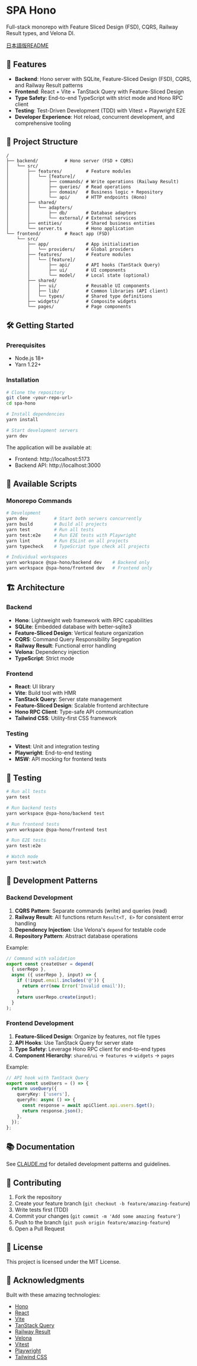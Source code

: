 # SPA Hono

Full-stack monorepo with Feature Sliced Design (FSD), CQRS, Railway Result types, and Velona DI.

[日本語版README](./README.md)

## 🚀 Features

- **Backend**: Hono server with SQLite, Feature-Sliced Design (FSD), CQRS, and Railway Result patterns
- **Frontend**: React + Vite + TanStack Query with Feature-Sliced Design
- **Type Safety**: End-to-end TypeScript with strict mode and Hono RPC client
- **Testing**: Test-Driven Development (TDD) with Vitest + Playwright E2E
- **Developer Experience**: Hot reload, concurrent development, and comprehensive tooling

## 📁 Project Structure

```
/
├── backend/          # Hono server (FSD + CQRS)
│   └── src/
│       ├── features/         # Feature modules
│       │   └── [feature]/
│       │       ├── commands/ # Write operations (Railway Result)
│       │       ├── queries/  # Read operations
│       │       ├── domain/   # Business logic + Repository
│       │       └── api/      # HTTP endpoints (Hono)
│       ├── shared/
│       │   └── adapters/
│       │       ├── db/       # Database adapters
│       │       └── external/ # External services
│       ├── entities/         # Shared business entities
│       └── server.ts         # Hono application
└── frontend/         # React app (FSD)
    └── src/
        ├── app/              # App initialization
        │   └── providers/    # Global providers
        ├── features/         # Feature modules
        │   └── [feature]/
        │       ├── api/      # API hooks (TanStack Query)
        │       ├── ui/       # UI components
        │       └── model/    # Local state (optional)
        ├── shared/
        │   ├── ui/           # Reusable UI components
        │   ├── lib/          # Common libraries (API client)
        │   └── types/        # Shared type definitions
        ├── widgets/          # Composite widgets
        └── pages/            # Page components
```

## 🛠️ Getting Started

### Prerequisites

- Node.js 18+
- Yarn 1.22+

### Installation

```bash
# Clone the repository
git clone <your-repo-url>
cd spa-hono

# Install dependencies
yarn install

# Start development servers
yarn dev
```

The application will be available at:
- Frontend: http://localhost:5173
- Backend API: http://localhost:3000

## 📝 Available Scripts

### Monorepo Commands

```bash
# Development
yarn dev          # Start both servers concurrently
yarn build        # Build all projects
yarn test         # Run all tests
yarn test:e2e     # Run E2E tests with Playwright
yarn lint         # Run ESLint on all projects
yarn typecheck    # TypeScript type check all projects

# Individual workspaces
yarn workspace @spa-hono/backend dev    # Backend only
yarn workspace @spa-hono/frontend dev   # Frontend only
```

## 🏗️ Architecture

### Backend
- **Hono**: Lightweight web framework with RPC capabilities
- **SQLite**: Embedded database with better-sqlite3
- **Feature-Sliced Design**: Vertical feature organization
- **CQRS**: Command Query Responsibility Segregation
- **Railway Result**: Functional error handling
- **Velona**: Dependency injection
- **TypeScript**: Strict mode

### Frontend
- **React**: UI library
- **Vite**: Build tool with HMR
- **TanStack Query**: Server state management
- **Feature-Sliced Design**: Scalable frontend architecture
- **Hono RPC Client**: Type-safe API communication
- **Tailwind CSS**: Utility-first CSS framework

### Testing
- **Vitest**: Unit and integration testing
- **Playwright**: End-to-end testing
- **MSW**: API mocking for frontend tests

## 🧪 Testing

```bash
# Run all tests
yarn test

# Run backend tests
yarn workspace @spa-hono/backend test

# Run frontend tests
yarn workspace @spa-hono/frontend test

# Run E2E tests
yarn test:e2e

# Watch mode
yarn test:watch
```

## 🔧 Development Patterns

### Backend Development

1. **CQRS Pattern**: Separate commands (write) and queries (read)
2. **Railway Result**: All functions return `Result<T, E>` for consistent error handling
3. **Dependency Injection**: Use Velona's `depend` for testable code
4. **Repository Pattern**: Abstract database operations

Example:
```typescript
// Command with validation
export const createUser = depend(
  { userRepo },
  async ({ userRepo }, input) => {
    if (!input.email.includes('@')) {
      return err(new Error('Invalid email'));
    }
    return userRepo.create(input);
  }
);
```

### Frontend Development

1. **Feature-Sliced Design**: Organize by features, not file types
2. **API Hooks**: Use TanStack Query for server state
3. **Type Safety**: Leverage Hono RPC client for end-to-end types
4. **Component Hierarchy**: `shared/ui` → `features` → `widgets` → `pages`

Example:
```typescript
// API hook with TanStack Query
export const useUsers = () => {
  return useQuery({
    queryKey: ['users'],
    queryFn: async () => {
      const response = await apiClient.api.users.$get();
      return response.json();
    },
  });
};
```

## 📚 Documentation

See [CLAUDE.md](./CLAUDE.md) for detailed development patterns and guidelines.

## 🤝 Contributing

1. Fork the repository
2. Create your feature branch (`git checkout -b feature/amazing-feature`)
3. Write tests first (TDD)
4. Commit your changes (`git commit -m 'Add some amazing feature'`)
5. Push to the branch (`git push origin feature/amazing-feature`)
6. Open a Pull Request

## 📄 License

This project is licensed under the MIT License.

## 🙏 Acknowledgments

Built with these amazing technologies:
- [Hono](https://hono.dev/)
- [React](https://react.dev/)
- [Vite](https://vitejs.dev/)
- [TanStack Query](https://tanstack.com/query)
- [Railway Result](https://github.com/fyuuki0jp/railway-result)
- [Velona](https://github.com/frouriojs/velona)
- [Vitest](https://vitest.dev/)
- [Playwright](https://playwright.dev/)
- [Tailwind CSS](https://tailwindcss.com/)